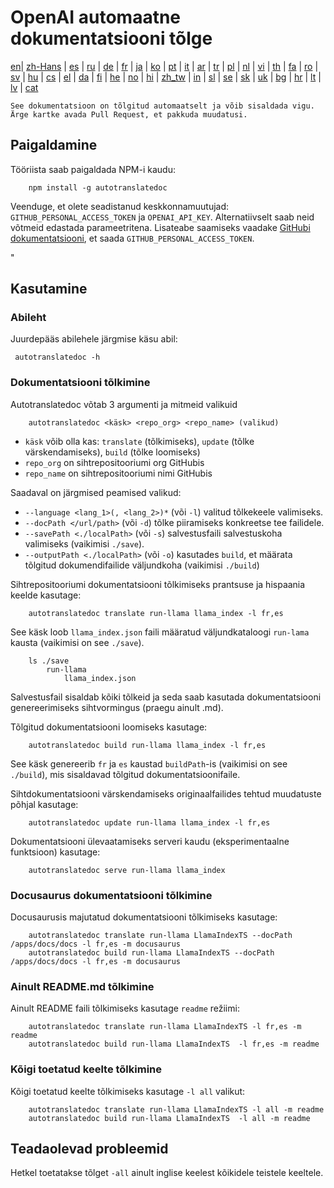 
# OpenAI automaatne dokumentatsiooni tõlge

[en](../README.md)| [zh-Hans](/i18n/README_zh-Hans.md) | [es](/i18n/README_es.md) | [ru](/i18n/README_ru.md) | [de](/i18n/README_de.md) | [fr](/i18n/README_fr.md) | [ja](/i18n/README_ja.md) | [ko](/i18n/README_ko.md) | [pt](/i18n/README_pt.md) | [it](/i18n/README_it.md) | [ar](/i18n/README_ar.md) | [tr](/i18n/README_tr.md) | [pl](/i18n/README_pl.md) | [nl](/i18n/README_nl.md) | [vi](/i18n/README_vi.md) | [th](/i18n/README_th.md) | [fa](/i18n/README_fa.md) | [ro](/i18n/README_ro.md) | [sv](/i18n/README_sv.md) | [hu](/i18n/README_hu.md) | [cs](/i18n/README_cs.md) | [el](/i18n/README_el.md) | [da](/i18n/README_da.md) | [fi](/i18n/README_fi.md) | [he](/i18n/README_he.md) | [no](/i18n/README_no.md) | [hi](/i18n/README_hi.md) | [zh_tw](/i18n/README_zh_tw.md) | [in](/i18n/README_in.md) | [sl](/i18n/README_sl.md) | [se](/i18n/README_se.md) | [sk](/i18n/README_sk.md) | [uk](/i18n/README_uk.md) | [bg](/i18n/README_bg.md) | [hr](/i18n/README_hr.md) | [lt](/i18n/README_lt.md) | [lv](/i18n/README_lv.md) | [cat](/i18n/README_cat.md) 

```See dokumentatsioon on tõlgitud automaatselt ja võib sisaldada vigu. Ärge kartke avada Pull Request, et pakkuda muudatusi.```


## Paigaldamine 

Tööriista saab paigaldada NPM-i kaudu:


```
    npm install -g autotranslatedoc
```

Veenduge, et olete seadistanud keskkonnamuutujad: `GITHUB_PERSONAL_ACCESS_TOKEN` ja `OPENAI_API_KEY`. Alternatiivselt saab neid võtmeid edastada parameetritena. Lisateabe saamiseks vaadake [GitHubi dokumentatsiooni](https://docs.github.com/en/github/authenticating-to-github/creating-a-personal-access-token), et saada `GITHUB_PERSONAL_ACCESS_TOKEN`.


 "
## Kasutamine


### Abileht
Juurdepääs abilehele järgmise käsu abil:
```
 autotranslatedoc -h
```
### Dokumentatsiooni tõlkimine

Autotranslatedoc võtab 3 argumenti ja mitmeid valikuid

```
    autotranslatedoc <käsk> <repo_org> <repo_name> (valikud)
```

- ```käsk``` võib olla kas: ```translate``` (tõlkimiseks), ```update``` (tõlke värskendamiseks), ```build``` (tõlke loomiseks)
- ```repo_org``` on sihtrepositooriumi org GitHubis
- ```repo_name``` on sihtrepositooriumi nimi GitHubis

Saadaval on järgmised peamised valikud:

- ```--language <lang_1>(, <lang_2>)*``` (või ```-l```) valitud tõlkekeele valimiseks.
- ```--docPath </url/path>``` (või ```-d```) tõlke piiramiseks konkreetse tee failidele.
- ```--savePath <./localPath>``` (või ```-s```) salvestusfaili salvestuskoha valimiseks (vaikimisi ```./save```).
- ```--outputPath <./localPath>``` (või ```-o```) kasutades ```build```, et määrata tõlgitud dokumendifailide väljundkoha (vaikimisi ```./build```)



Sihtrepositooriumi dokumentatsiooni tõlkimiseks prantsuse ja hispaania keelde kasutage:
```
    autotranslatedoc translate run-llama llama_index -l fr,es
```


See käsk loob `llama_index.json` faili määratud väljundkataloogi `run-lama` kausta (vaikimisi on see `./save`).
```
    ls ./save
        run-llama
            llama_index.json 
```
Salvestusfail sisaldab kõiki tõlkeid ja seda saab kasutada dokumentatsiooni genereerimiseks sihtvormingus (praegu ainult .md).

Tõlgitud dokumentatsiooni loomiseks kasutage:

```
    autotranslatedoc build run-llama llama_index -l fr,es
```


See käsk genereerib `fr` ja `es` kaustad `buildPath`-is (vaikimisi on see `./build`), mis sisaldavad tõlgitud dokumentatsioonifaile.

Sihtdokumentatsiooni värskendamiseks originaalfailides tehtud muudatuste põhjal kasutage:

```
    autotranslatedoc update run-llama llama_index -l fr,es
```


Dokumentatsiooni ülevaatamiseks serveri kaudu (eksperimentaalne funktsioon) kasutage:
```
    autotranslatedoc serve run-llama llama_index
```
### Docusaurus dokumentatsiooni tõlkimine

Docusaurusis majutatud dokumentatsiooni tõlkimiseks kasutage:

```
    autotranslatedoc translate run-llama LlamaIndexTS --docPath /apps/docs/docs -l fr,es -m docusaurus
    autotranslatedoc build run-llama LlamaIndexTS --docPath /apps/docs/docs -l fr,es -m docusaurus
```
### Ainult README.md tõlkimine

Ainult README faili tõlkimiseks kasutage `readme` režiimi:

```
    autotranslatedoc translate run-llama LlamaIndexTS -l fr,es -m readme
    autotranslatedoc build run-llama LlamaIndexTS  -l fr,es -m readme
```
### Kõigi toetatud keelte tõlkimine

Kõigi toetatud keelte tõlkimiseks kasutage `-l all` valikut:

```
    autotranslatedoc translate run-llama LlamaIndexTS -l all -m readme
    autotranslatedoc build run-llama LlamaIndexTS  -l all -m readme
```
## Teadaolevad probleemid

Hetkel toetatakse tõlget `-all` ainult inglise keelest kõikidele teistele keeltele.
